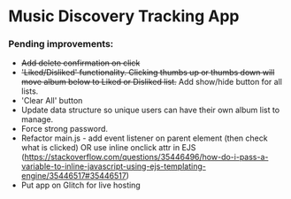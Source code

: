 # Music Discovery Tracking App

### Pending improvements:
- ~~Add delete confirmation on click~~
- ~~'Liked/Disliked' functionality. Clicking thumbs up or thumbs down will move album below to Liked or Disliked list.~~ Add show/hide button for all lists.
- 'Clear All' button
- Update data structure so unique users can have their own album list to manage.
- Force strong password.
- Refactor main.js - add event listener on parent element (then check what is clicked) OR use inline onclick attr in EJS (https://stackoverflow.com/questions/35446496/how-do-i-pass-a-variable-to-inline-javascript-using-ejs-templating-engine/35446517#35446517)
- Put app on Glitch for live hosting